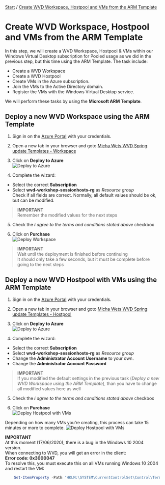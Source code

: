 [Start](/CA-Microsoft-WVD_ARM-Workshop/) / [Create WVD Workspace, Hostpool and VMs from the ARM Template](/CA-Microsoft-WVD_ARM-Workshop/Create%20WVD%20Hostpool%20and%20VMs%20using%20the%20ARM%20Template/)
# Create WVD Workspace, Hostpool and VMs from the ARM Template

In this step, we will create a WVD Workspace, Hostpool & VMs within our Windows Virtual Desktop subscription for Pooled usage as we did in the previous step, but this time using the ARM Template. The task include:

* Create a WVD Workspace
* Create a WVD Hostpool
* Create VMs in the Azure subscription.
* Join the VMs to the Active Directory domain.
* Register the VMs with the Windows Virtual Desktop service.

We will perform these tasks by using the **Microsoft ARM Template**. 

## Deploy a new WVD Workspace using the ARM Template
1. Sign in on the [Azure Portal](https://portal.azure.com) with your credentials.

2. Open a new tab in your browser and goto [Micha Wets WVD Spring update Templates - Workspace](https://github.com/michawets/WVDTemplates/tree/master/Workspace)

3. Click on **Deploy to Azure**<br/>
![Deploy to Azure](https://michawets.github.io/CA-Microsoft-WVD_ARM-Workshop/images/Github-WVD-DeployWorkspace-DeployToAzure.png)

4. Complete the wizard:
 - Select the correct **Subscription**
 - Select **wvd-workshop-sessionhosts-rg** as *Resource group*<br/>
Check if all fields are correct. Normally, all default values should be ok, but can be modified.<br/>
 > **IMPORTANT**<br/>
 > Remember the modified values for the next steps

 5. Check the *I agree to the terms and conditions stated above* checkbox

 6. Click on **Purchase**<br/>
 ![Deploy Workspace](https://michawets.github.io/CA-Microsoft-WVD_ARM-Workshop/images/AzurePortal-WVD-DeployWorkspace.png)

 > **IMPORTANT**<br/>
 > Wait until the deployment is finished before continuing<br/>
 > It should only take a few seconds, but it must be complete before going to the next steps

## Deploy a new WVD Hostpool with VMs using the ARM Template

1. Sign in on the [Azure Portal](https://portal.azure.com) with your credentials.

2. Open a new tab in your browser and goto [Micha Wets WVD Spring update Templates - Hostpool](https://github.com/michawets/WVDTemplates/tree/master/Hostpool)

3. Click on **Deploy to Azure**<br/>
![Deploy to Azure](https://michawets.github.io/CA-Microsoft-WVD_ARM-Workshop/images/Github-WVD-DeployHostpool-DeployToAzure.png)

4. Complete the wizard:
 - Select the correct **Subscription**
 - Select **wvd-workshop-sessionhosts-rg** as *Resource group*
 - Change the **Administrator Account Username** to your own.
 - Change the **Administrator Account Password**
 > **IMPORTANT**<br/>
 > If you modified the default settings in the previous task (*Deploy a new WVD Workspace using the ARM Template*), than you have to change all modified values here as well

 5. Check the *I agree to the terms and conditions stated above* checkbox

 6. Click on **Purchase**<br/>
![Deploy Hostpool with VMs](https://michawets.github.io/CA-Microsoft-WVD_ARM-Workshop/images/AzurePortal-WVD-DeployHostpool.png)

Depending on how many VMs you’re creating, this process can take 15 minutes or more to complete.
![Deploy Hostpool with VMs](https://michawets.github.io/CA-Microsoft-WVD_ARM-Workshop/images/AzurePortal-WVD-CreateHostpool-ARMdeployment.png)


**IMPORTANT**<br/>
At this moment (17/06/2020), there is a bug in the Windows 10 2004 version.<br/>
When connecting to WVD, you will get an error in the client:<br/>
**Error code: 0x3000047**<br/>
To resolve this, you must execute this on all VMs running Windows 10 2004 and restart the VM:
```powershell
    Set-ItemProperty -Path "HKLM:\SYSTEM\CurrentControlSet\Control\Terminal Server\WinStations\rdp-sxs" -Name "fReverseConnectMode" -Value 1 -Type DWord -Force
```

<script type="text/javascript">
    setTimeout(function() { 
            document.getElementById("sidebar").style.display = "none";
            document.getElementById("main-content").style.width = "90%"
            var x = document.getElementsByClassName('inner clearfix'); 
            x[0].style.width = "75%";
            var x = document.getElementsByClassName('inner'); 
            x[0].style.width = "90%";
            var x = document.getElementsByTagName('h1'); 
            x[0].style.width = "90%";
            x[0].style.textAlign = "center"
            x[0].innerHTML = "Microsoft & Cloud-Architect WVD Workshop"
        }, 250);
</script>